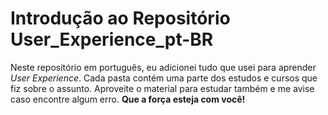 <h1>Introdução ao Repositório User_Experience_pt-BR</h1>

<p>Neste repositório em português, eu adicionei tudo que usei para aprender <i>User Experience</i>. Cada pasta contém uma parte dos estudos e cursos que fiz sobre o assunto. Aproveite o material para estudar também e me avise caso encontre algum erro. <strong>Que a força esteja com você!</strong></p>

